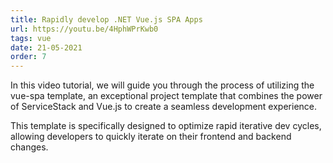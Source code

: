 ```yaml
---
title: Rapidly develop .NET Vue.js SPA Apps
url: https://youtu.be/4HphWPrKwb0
tags: vue
date: 21-05-2021
order: 7
---
```


In this video tutorial, we will guide you through the process of utilizing the vue-spa template, an exceptional project template 
that combines the power of ServiceStack and Vue.js to create a seamless development experience. 

This template is specifically designed to optimize rapid iterative dev cycles, allowing developers to quickly iterate on their 
frontend and backend changes.